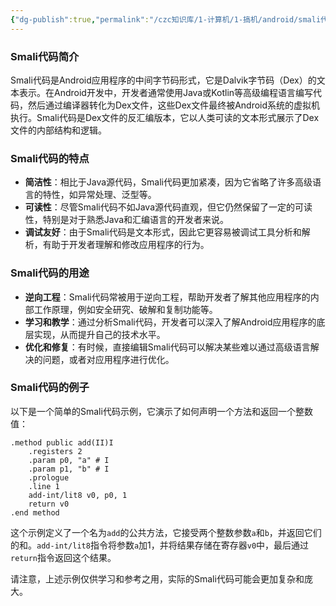 ```yaml
---
{"dg-publish":true,"permalink":"/czc知识库/1-计算机/1-搞机/android/smali代码是什么/","dgPassFrontmatter":true,"created":"2024-06-27T14:35:00.083+08:00","updated":"2024-12-08T00:39:11.769+08:00"}
---
```





### Smali代码简介

Smali代码是Android应用程序的中间字节码形式，它是Dalvik字节码（Dex）的文本表示。在Android开发中，开发者通常使用Java或Kotlin等高级编程语言编写代码，然后通过编译器转化为Dex文件，这些Dex文件最终被Android系统的虚拟机执行。Smali代码是Dex文件的反汇编版本，它以人类可读的文本形式展示了Dex文件的内部结构和逻辑。

### Smali代码的特点

- **简洁性**：相比于Java源代码，Smali代码更加紧凑，因为它省略了许多高级语言的特性，如异常处理、泛型等。
- **可读性**：尽管Smali代码不如Java源代码直观，但它仍然保留了一定的可读性，特别是对于熟悉Java和汇编语言的开发者来说。
- **调试友好**：由于Smali代码是文本形式，因此它更容易被调试工具分析和解析，有助于开发者理解和修改应用程序的行为。

### Smali代码的用途

- **逆向工程**：Smali代码常被用于逆向工程，帮助开发者了解其他应用程序的内部工作原理，例如安全研究、破解和复制功能等。
- **学习和教学**：通过分析Smali代码，开发者可以深入了解Android应用程序的底层实现，从而提升自己的技术水平。
- **优化和修复**：有时候，直接编辑Smali代码可以解决某些难以通过高级语言解决的问题，或者对应用程序进行优化。

### Smali代码的例子

以下是一个简单的Smali代码示例，它演示了如何声明一个方法和返回一个整数值：

```smali
.method public add(II)I
    .registers 2
    .param p0, "a" # I
    .param p1, "b" # I
    .prologue
    .line 1
    add-int/lit8 v0, p0, 1
    return v0
.end method
```

这个示例定义了一个名为`add`的公共方法，它接受两个整数参数`a`和`b`，并返回它们的和。`add-int/lit8`指令将参数`a`加1，并将结果存储在寄存器`v0`中，最后通过`return`指令返回这个结果。

请注意，上述示例仅供学习和参考之用，实际的Smali代码可能会更加复杂和庞大。